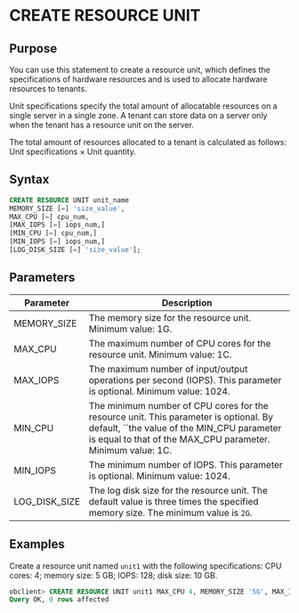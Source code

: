 # CREATE RESOURCE UNIT

## Purpose

You can use this statement to create a resource unit, which defines the specifications of hardware resources and is used to allocate hardware resources to tenants.

Unit specifications specify the total amount of allocatable resources on a single server in a single zone. A tenant can store data on a server only when the tenant has a resource unit on the server.

The total amount of resources allocated to a tenant is calculated as follows: Unit specifications × Unit quantity.

## Syntax

```sql
CREATE RESOURCE UNIT unit_name
MEMORY_SIZE [=] 'size_value',
MAX_CPU [=] cpu_num,
[MAX_IOPS [=] iops_num,]
[MIN_CPU [=] cpu_num,]
[MIN_IOPS [=] iops_num,]
[LOG_DISK_SIZE [=] 'size_value'];
```

## Parameters

| **Parameter** | **Description** |
|-----------------|------------------------------|
| MEMORY_SIZE | The memory size for the resource unit. Minimum value: 1G.  |
| MAX_CPU | The maximum number of CPU cores for the resource unit. Minimum value: 1C.  |
| MAX_IOPS | The maximum number of input/output operations per second (IOPS). This parameter is optional. Minimum value: 1024.  |
| MIN_CPU | The minimum number of CPU cores for the resource unit. This parameter is optional. By default, ``the value of the MIN_CPU parameter is equal to that of the MAX_CPU parameter. Minimum value: 1C.  |
| MIN_IOPS | The minimum number of IOPS. This parameter is optional. Minimum value: 1024.  |
| LOG_DISK_SIZE | The log disk size for the resource unit. The default value is three times the specified memory size. The minimum value is `2G`.  |

## Examples

Create a resource unit named `unit1` with the following specifications: CPU cores: 4; memory size: 5 GB; IOPS: 128; disk size: 10 GB.

```sql
obclient> CREATE RESOURCE UNIT unit1 MAX_CPU 4, MEMORY_SIZE '5G', MAX_IOPS 1280,LOG_DISK_SIZE '10G', MIN_IOPS=1024;
Query OK, 0 rows affected
```
